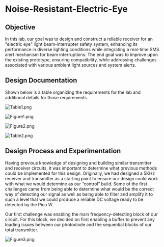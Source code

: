 # Noise-Resistant-Electric-Eye

## Objective
In this lab, our goal was to design and construct a reliable receiver for an "electric eye" light beam-interrupter safety system, enhancing its performance in diverse lighting conditions while integrating a real-time SMS alert mechanism for beam interruptions. The end goal was to improve upon the existing prototype, ensuring compatibility, while addressing challenges associated with various ambient light sources and system alerts.

## Design Documentation
Shown below is a table organizing the requirements for the lab and additional details for those requirements.

![Table1.png](https://github.com/fqkammona/Noise-Resistant-Electric-Eye/blob/main/Lab-Images/Table1.png)

![Figure1.png](https://github.com/fqkammona/Noise-Resistant-Electric-Eye/blob/main/Lab-Images/Figure1.png)

![Figure2.png](https://github.com/fqkammona/Noise-Resistant-Electric-Eye/blob/main/Lab-Images/Figure2.png)

![Table2.png](https://github.com/fqkammona/Noise-Resistant-Electric-Eye/blob/main/Lab-Images/Table2.png)

## Design Process and Experimentation
Having previous knowledge of designing and building similar transmitter and receiver circuits, it was important to determine what previous methods could be implemented for this design. Originally, we had designed a 5KHz receiver and transmitter as a starting point to ensure our design could work with what we would determine as our “control” build. Some of the first challenges came from being able to determine what would be the correct way of detecting our signal as well as being able to filter and amplify it to such a level that we could produce a reliable DC voltage ready to be detected by the Pico W.

Our first challenge was enabling the main frequency-detecting block of our circuit. For this block, we decided on first enabling a buffer to prevent any loading issues between our photodiode and the sequential blocks of our total transmitter.

![Figure3.png](https://github.com/fqkammona/Noise-Resistant-Electric-Eye/blob/main/Lab-Images/Figure3.png)
